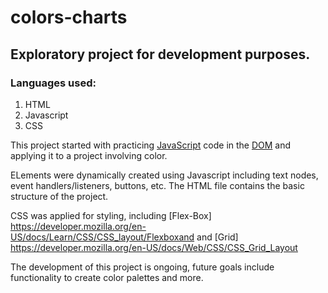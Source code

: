 # colors-charts
## Exploratory project for development purposes.

### Languages used:
1. HTML 
2. Javascript
3. CSS


This project started with practicing [JavaScript](https://developer.mozilla.org/en-US/docs/Web/JavaScript) code in the [DOM](https://developer.mozilla.org/en-US/docs/Web/API/Document_Object_Model) and applying it to a project involving color.

ELements were dynamically created using Javascript including text nodes, event handlers/listeners, buttons, etc. The HTML file contains the basic structure of the project. 

CSS was applied for styling, including [Flex-Box] https://developer.mozilla.org/en-US/docs/Learn/CSS/CSS_layout/Flexboxand and  [Grid] https://developer.mozilla.org/en-US/docs/Web/CSS/CSS_Grid_Layout
  
  

The development of this project is ongoing, future goals include functionality to create color palettes and more.



